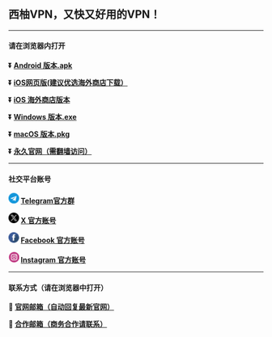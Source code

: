 ## 西柚VPN，又快又好用的VPN！ #
- - - -
#### 请在浏览器内打开

**:arrow_double_down: [Android 版本.apk](https://github.com/xiyou88/vpn/raw/main/file/xiyou-v3.3.0-13.apk)**

**:arrow_double_down: [iOS网页版(建议优选海外商店下载）](https://xiyou88.github.io?channel=GitHub)** 

**:arrow_double_down: [iOS 海外商店版本](https://apps.apple.com/hk/app/xiyou-vpn/id1587121262)**

**:arrow_double_down: [Windows 版本.exe](https://github.com/xiyou88/vpn/raw/refs/heads/main/file/seeyou%5BGithub%5D-V1.1.5.exe)**

**:arrow_double_down: [macOS 版本.pkg](https://github.com/xiyou88/vpn/raw/refs/heads/main/file/seeyou-V1.0.49%5BGitHub%5D.pkg)**

**:arrow_double_down: [永久官网（需翻墙访问）](https://www.xyvpn.app)** 
- - - -
#### 社交平台账号

**<img src="./image/telegram.png" width=21> [Telegram官方群](https://t.me/xyok77)**

**<img src="./image/x.png" width=21> [X 官方账号](https://twitter.com/xiyouvpn_)**

**<img src="./image/facebook.png" width=21> [Facebook 官方账号](https://facebook.com/xiyouvpn)**

**<img src="./image/ins.png" width=21> [Instagram 官方账号](https://instagram.com/xiyouvpn)**

- - - -
#### 联系方式（请在浏览器中打开）

**:e-mail: [官网邮箱（自动回复最新官网）](mailto:001@xyvpn.app)**

**:e-mail: [合作邮箱（商务合作请联系）](mailto:xiyou88888@gmail.com)**
